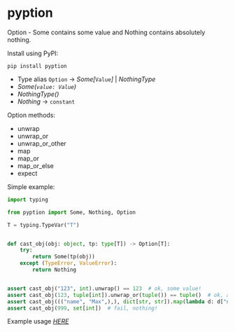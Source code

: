 # pyption

Option - Some contains some value and Nothing contains absolutely nothing.

Install using PyPI:

```
pip install pyption
```

* Type alias `Option` -> *Some[*`Value`*]* | *NothingType*
* *Some(`value: Value`)*
* *NothingType()*
* *Nothing* -> `constant`
  
Option methods:
* unwrap
* unwrap_or
* unwrap_or_other
* map
* map_or
* map_or_else
* expect

Simple example:

```python
import typing

from pyption import Some, Nothing, Option

T = typing.TypeVar("T")


def cast_obj(obj: object, tp: type[T]) -> Option[T]:
    try:
        return Some(tp(obj))
    except (TypeError, ValueError):
        return Nothing


assert cast_obj("123", int).unwrap() == 123  # ok, some value!
assert cast_obj(123, tuple[int]).unwrap_or(tuple()) == tuple()  # ok, alternate value!
assert cast_obj((("name", "Max",),), dict[str, str]).map(lambda d: d["name"]).unwrap() == "Max"  # ok, some value from map!
assert cast_obj(999, set[int])  # fail, nothing!
```

Example usage [*HERE*](https://github.com/luwqz1/pyption/blob/main/example.py)
